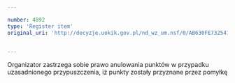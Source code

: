 ```yaml
---

number: 4892
type: 'Register item'
original_uri: 'http://decyzje.uokik.gov.pl/nd_wz_um.nsf/0/AB630FE7325412FDC1257B8A00367092?OpenDocument'


---
```


Organizator zastrzega sobie prawo anulowania punktów w przypadku uzasadnionego przypuszczenia, iż punkty zostały przyznane przez pomyłkę

